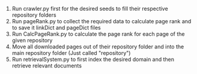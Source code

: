 1. Run crawler.py first for the desired seeds to fill their respective repository folders
2. Run pageRank.py to collect the required data to calculate page rank and to save it linkDict and pageDict files
3. Run CalcPageRank.py to calculate the page rank for each page of the given repository
4. Move all downloaded pages out of their repository folder and into the main repository folder (Just called "repository")
5. Run retrievalSystem.py to first index the desired domain and then retrieve relevant documents